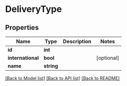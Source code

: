# DeliveryType

## Properties
Name | Type | Description | Notes
------------ | ------------- | ------------- | -------------
**id** | **int** |  | 
**international** | **bool** |  | [optional] 
**name** | **string** |  | 

[[Back to Model list]](../README.md#documentation-for-models) [[Back to API list]](../README.md#documentation-for-api-endpoints) [[Back to README]](../README.md)


